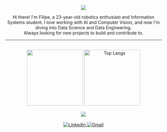 <div align='center'>

<a href="https://github.com/FNevs">
  <img src="https://readme-typing-svg.herokuapp.com?font=SUSE&size=30&pause=1500&color=c674ff&center=true&vCenter=true&width=500&height=60&lines=Hello,+World!;Welcome+to+my+profile!"/>
</a>

<br>

<p>
  Hi there! I'm Filipe, a 23-year-old robotics enthusiast and Information Systems student. I love working with AI and Computer Vision, and now I'm diving into Data Science and Data Engineering.<br>
  Always looking for new projects to build and contribute to.
</p>

</div>

---

<br>

<div align="center">
   <img height="180em" src="https://github-readme-stats.vercel.app/api?username=FNevs&show_icons=true&title_color=c674ff&text_color=FFFFFF&icon_color=c674ff&bg_color=0D1017&hide_border=true&cache_seconds=86400" />
   <img height="180em" src="https://github-readme-stats.vercel.app/api/top-langs/?username=FNevs&title_color=c674ff&text_color=FFFFFF&icon_color=FFFFFF&bg_color=0D1017&hide_border=true&include_all_commits=true&count_private=true&layout=compact" alt="Top Langs"/>
</div>

<br>

<div align="center">
  <a href="https://skillicons.dev">
    <img src="https://skillicons.dev/icons?i=python,docker,java,js,html,css,c,cpp,mysql,postgres,linux,git,gitlab,vscode,ros" />
  </a>
</div>

<br>

<div align="center">
  <a href="https://www.linkedin.com/in/filipe-neves-82b909206/">
    <img src="https://img.shields.io/badge/LinkedIn-0077B5?style=for-the-badge&logo=linkedin&logoColor=white" alt="LinkedIn"/>
  </a>
  <!--
  <a href="URL">
    <img src="https://img.shields.io/badge/Website-%23333?style=for-the-badge&logo=website&logoColor=white" alt="Website"/>
  </a>  COMING SOON
  -->
  <a href="mailto:filipesn.inc@gmail.com">
     <img src="https://img.shields.io/badge/Gmail-D14836?style=for-the-badge&logo=gmail&logoColor=white" alt="Gmail"/>
  </a>
</div>